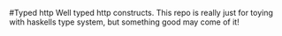 #Typed http
Well typed http constructs. This repo is really just for toying with haskells type system, but something good may come of it!
